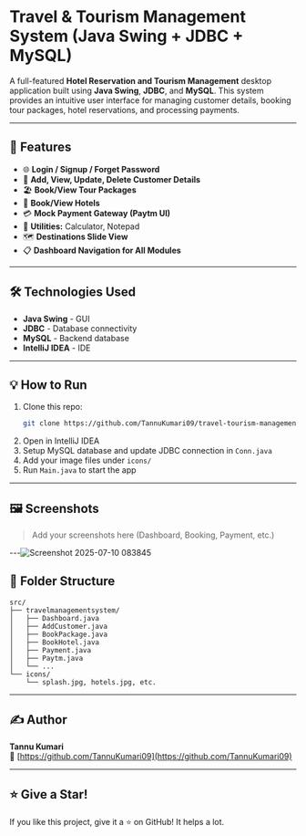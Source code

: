 # Travel & Tourism Management System (Java Swing + JDBC + MySQL)

A full-featured **Hotel Reservation and Tourism Management** desktop application built using **Java Swing**, **JDBC**, and **MySQL**. 
This system provides an intuitive user interface for managing customer details, booking tour packages, hotel reservations, and processing payments.

---

## 🚀 Features

- 🌐 **Login / Signup / Forget Password**
- 👤 **Add, View, Update, Delete Customer Details**
- 🏖️ **Book/View Tour Packages**
- 🏨 **Book/View Hotels**
- 💳 **Mock Payment Gateway (Paytm UI)**
- 🧮 **Utilities:** Calculator, Notepad
- 🗺️ **Destinations Slide View**
- 📋 **Dashboard Navigation for All Modules**

---

## 🛠️ Technologies Used

- **Java Swing** - GUI
- **JDBC** - Database connectivity
- **MySQL** - Backend database
- **IntelliJ IDEA** - IDE

---

## 💡 How to Run

1. Clone this repo:
   ```bash
   git clone https://github.com/TannuKumari09/travel-tourism-management-system-java-swing-jdbc-mysql.git
   ```
2. Open in IntelliJ IDEA
3. Setup MySQL database and update JDBC connection in `Conn.java`
4. Add your image files under `icons/`
5. Run `Main.java` to start the app

---

## 🖼️ Screenshots

> Add your screenshots here (Dashboard, Booking, Payment, etc.)

---![Screenshot 2025-07-10 083845](https://github.com/user-attachments/assets/b5490bb2-b02a-4a7a-a587-4f36b19c59ed)


## 📁 Folder Structure

```
src/
├── travelmanagementsystem/
│   ├── Dashboard.java
│   ├── AddCustomer.java
│   ├── BookPackage.java
│   ├── BookHotel.java
│   ├── Payment.java
│   ├── Paytm.java
│   └── ...
└── icons/
    └── splash.jpg, hotels.jpg, etc.
```

---

## ✍️ Author

**Tannu Kumari**  
🔗 [https://github.com/TannuKumari09](https://github.com/TannuKumari09)

---

## ⭐ Give a Star!

If you like this project, give it a ⭐ on GitHub! It helps a lot.
